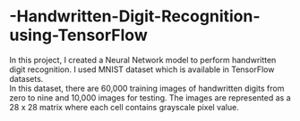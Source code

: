 # -Handwritten-Digit-Recognition-using-TensorFlow
In this project, I created a Neural Network model to perform handwritten digit recognition. I used MNIST dataset which is available in TensorFlow datasets.  
In this dataset, there are 60,000 training images of handwritten digits from zero to nine and 10,000 images for testing. 
The images are represented as a 28 x 28 matrix where each cell contains grayscale pixel value.

